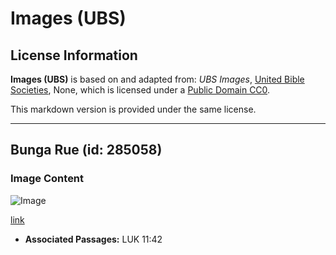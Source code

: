 # Images (UBS)

## License Information

**Images (UBS)** is based on and adapted from: _UBS Images_, [United Bible Societies](https://unitedbiblesocieties.org/), None, which is licensed under a [Public Domain CC0](https://creativecommons.org/public-domain/cc0/).

This markdown version is provided under the same license.



--------------------------------

## Bunga Rue (id: 285058)

### Image Content

![Image](https://cdn.aquifer.bible/aquifer-content/resources/Media/WEB-0772_rue_flower.jpg)

[link](https://cdn.aquifer.bible/aquifer-content/resources/Media/WEB-0772_rue_flower.jpg)

* **Associated Passages:** LUK 11:42

